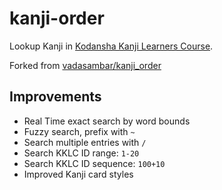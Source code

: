 # kanji-order

Lookup Kanji in [Kodansha Kanji Learners Course](https://kodansha.us/product/the-kodansha-kanji-learners-course/).

Forked from [vadasambar/kanji_order](https://github.com/vadasambar/kanji_order)

## Improvements

- Real Time exact search by word bounds
- Fuzzy search, prefix with `~`
- Search multiple entries with `/`
- Search KKLC ID range: `1-20`
- Search KKLC ID sequence: `100+10`
- Improved Kanji card styles
